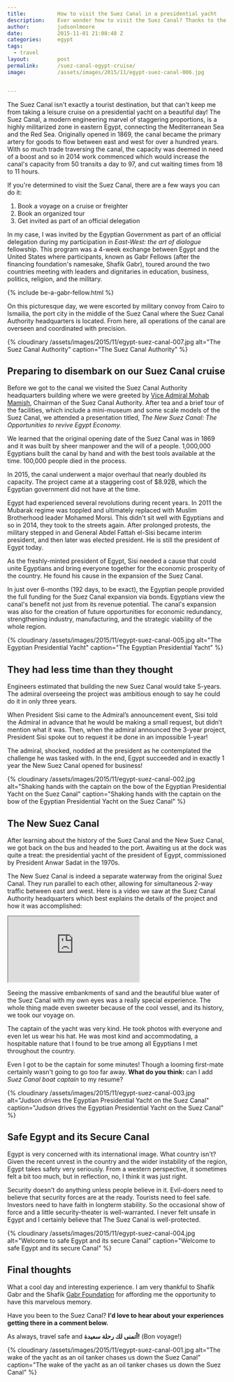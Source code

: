 ```yaml
---
title:			How to visit the Suez Canal in a presidential yacht
description:	Ever wonder how to visit the Suez Canal? Thanks to the Gabr Fellowship, I got to go there myself on a presidential pleasure cruise.
author:			judsonlmoore
date:			2015-11-01 21:08:48 Z
categories:		egypt
tags:			
  - travel
layout:			post
permalink:		/suez-canal-egypt-cruise/
image:			/assets/images/2015/11/egypt-suez-canal-006.jpg


---
```



The Suez Canal isn't exactly a tourist destination, but that can't keep me from taking a leisure cruise on a presidential yacht on a beautiful day! The Suez Canal, a modern engineering marvel of staggering proportions, is a highly militarized zone in eastern Egypt, connecting the Mediterranean Sea and the Red Sea. Originally opened in 1869, the canal became the primary artery for goods to flow between east and west for over a hundred years. With so much trade traversing the canal, the capacity was deemed in need of a boost and so in 2014 work commenced which would increase the canal's capacity from 50 transits a day to 97, and cut waiting times from 18 to 11 hours.

If you're determined to visit the Suez Canal, there are a few ways you can do it: 
1. Book a voyage on a cruise or freighter
2. Book an organized tour
3. Get invited as part of an official delegation

In my case, I was invited by the Egyptian Government as part of an official delegation during my participation in *East-West: the art of dialogue* fellowship. This program was a 4-week exchange between Egypt and the United States where participants, known as Gabr Fellows (after the financing foundation's namesake, Shafik Gabr), toured around the two countries meeting with leaders and dignitaries in education, business, politics, religion, and the military. 

{% include be-a-gabr-fellow.html %}

On this picturesque day, we were escorted by military convoy from Cairo to Ismailia, the port city in the middle of the Suez Canal where the Suez Canal Authority headquarters is located. From here, all operations of the canal are overseen and coordinated with precision.

{% cloudinary /assets/images/2015/11/egypt-suez-canal-007.jpg alt="The Suez Canal Authority" caption="The Suez Canal Authority" %}

## Preparing to disembark on our Suez Canal cruise

Before we got to the canal we visited the Suez Canal Authority headquarters building where we were greeted by [Vice Admiral Mohab Mamish](https://www.mohabmamish.com/en/), Chairman of the Suez Canal Authority. After tea and a brief tour of the facilities, which include a mini-museum and some scale models of the Suez Canal, we attended a presentation titled, *The New Suez Canal: The Opportunities to revive Egypt Economy.*

We learned that the original opening date of the Suez Canal was in 1869 and it was built by sheer manpower and the will of a people. 1,000,000 Egyptians built the canal by hand and with the best tools available at the time. 100,000 people died in the process.

In 2015, the canal underwent a major overhaul that nearly doubled its capacity. The project came at a staggering cost of $8.92B, which the Egyptian government did not have at the time. 

Egypt had experienced several revolutions during recent years. In 2011 the Mubarak regime was toppled and ultimately replaced with Muslim Brotherhood leader Mohamed Morsi. This didn't sit well with Egyptians and so in 2014, they took to the streets again. After prolonged protests, the military stepped in and General Abdel Fattah el-Sisi became interim president, and then later was elected president. He is still the president of Egypt today.  

As the freshly-minted president of Egypt, Sisi needed a cause that could unite Egyptians and bring everyone together for the economic prosperity of the country. He found his cause in the expansion of the Suez Canal. 

In just over 6-months (192 days, to be exact), the Egyptian people provided the full funding for the Suez Canal expansion via bonds. Egyptians view the canal's benefit not just from its revenue potential. The canal's expansion was also for the creation of future opportunities for economic redundancy, strengthening industry, manufacturing, and the strategic viability of the whole region.

{% cloudinary /assets/images/2015/11/egypt-suez-canal-005.jpg alt="The Egyptian Presidential Yacht" caption="The Egyptian Presidential Yacht" %}

## They had less time than they thought 

Engineers estimated that building the new Suez Canal would take 5-years. The admiral overseeing the project was ambitious enough to say he could do it in only three years. 

When President Sisi came to the Admiral’s announcement event, Sisi told the Admiral in advance that he would be making a small request, but didn’t mention what it was. Then, when the admiral announced the 3-year project, President Sisi spoke out to request it be done in an impossible 1-year! 

The admiral, shocked, nodded at the president as he contemplated the challenge he was tasked with. In the end, Egypt succeeded and in exactly 1 year the New Suez Canal opened for business! 

{% cloudinary /assets/images/2015/11/egypt-suez-canal-002.jpg alt="Shaking hands with the captain on the bow of the Egyptian Presidential Yacht on the Suez Canal" caption="Shaking hands with the captain on the bow of the Egyptian Presidential Yacht on the Suez Canal" %}

## The New Suez Canal

After learning about the history of the Suez Canal and the New Suez Canal, we got back on the bus and headed to the port. Awaiting us at the dock was quite a treat: the presidential yacht of the president of Egypt, commissioned by President Anwar Sadat in the 1970s.

The New Suez Canal is indeed a separate waterway from the original Suez Canal. They run parallel to each other, allowing for simultaneous 2-way traffic between east and west. Here is a video we saw at the Suez Canal Authority headquarters which best explains the details of the project and how it was accomplished: 

<div class="embed-responsive embed-responsive-16by9 mb-3">
    <iframe class="embed-responsive-item" src="https://www.youtube.com/embed/9K98knUJ3HE" allowfullscreen></iframe>
</div>

Seeing the massive embankments of sand and the beautiful blue water of the Suez Canal with my own eyes was a really special experience. The whole thing made even sweeter because of the cool vessel, and its history, we took our voyage on. 

The captain of the yacht was very kind. He took photos with everyone and even let us wear his hat. He was most kind and accommodating, a hospitable nature that I found to be true among all Egyptians I met throughout the country. 

Even I got to be the captain for some minutes! Though a looming first-mate certainly wasn't going to go too far away. **What do you think:** can I add *Suez Canal boat captain* to my resume? 

{% cloudinary /assets/images/2015/11/egypt-suez-canal-003.jpg alt="Judson drives the Egyptian Presidential Yacht on the Suez Canal" caption="Judson drives the Egyptian Presidential Yacht on the Suez Canal" %}

## Safe Egypt and its Secure Canal

Egypt is very concerned with its international image. What country isn't? Given the recent unrest in the country and the wider instability of the region, Egypt takes safety very seriously. From a western perspective, it sometimes felt a bit too much, but in reflection, no, I think it was just right. 

Security doesn't do anything unless people believe in it. Evil-doers need to believe that security forces are at the ready. Tourists need to feel safe. Investors need to have faith in longterm stability. So the occasional show of force and a little security-theater is well-warranted. I never felt unsafe in Egypt and I certainly believe that The Suez Canal is well-protected. 

{% cloudinary /assets/images/2015/11/egypt-suez-canal-004.jpg alt="Welcome to safe Egypt and its secure Canal" caption="Welcome to safe Egypt and its secure Canal" %}

## Final thoughts 

What a cool day and interesting experience. I am very thankful to Shafik Gabr and the Shafik [Gabr Foundation](https://eastwestdialogue.org/) for affording me the opportunity to have this marvelous memory. 

Have you been to the Suez Canal? **I'd love to hear about your experiences getting there in a comment below.** 

As always, travel safe and **أتمنى لك رحلة سعيدة!** (Bon voyage!)

{% cloudinary /assets/images/2015/11/egypt-suez-canal-001.jpg alt="The wake of the yacht as an oil tanker chases us down the Suez Canal" caption="The wake of the yacht as an oil tanker chases us down the Suez Canal" %}